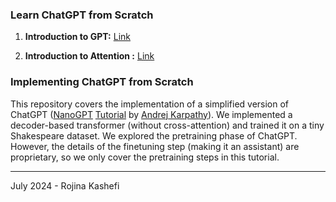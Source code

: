 ### Learn ChatGPT from Scratch

1. **Introduction to GPT:** [Link](https://www.youtube.com/watch?v=wjZofJX0v4M)

2. **Introduction to Attention :** [Link](https://www.youtube.com/watch?v=eMlx5fFNoYc)

### Implementing ChatGPT from Scratch

This repository covers the implementation of a simplified version of ChatGPT ([NanoGPT](https://github.com/karpathy/nanoGPT) [Tutorial](https://www.youtube.com/watch?v=kCc8FmEb1nY) by [Andrej Karpathy](https://karpathy.ai/)). We implemented a decoder-based transformer (without cross-attention) and trained it on a tiny Shakespeare dataset. We explored the pretraining phase of ChatGPT. However, the details of the finetuning step (making it an assistant) are proprietary, so we only cover the pretraining steps in this tutorial.

---

July 2024 - Rojina Kashefi


